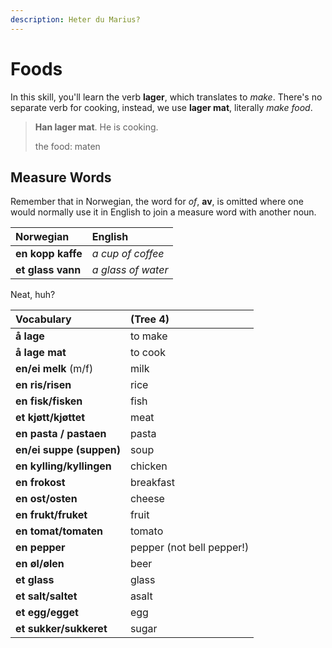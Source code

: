 ```yaml
---
description: Heter du Marius?
---
```


# Foods

In this skill, you'll learn the verb **lager**, which translates to _make_. There's no separate verb for cooking, instead, we use **lager mat**, literally _make food_.

> **Han lager mat**. He is cooking.
>
> the food: maten

## Measure Words

Remember that in Norwegian, the word for _of_, **av**, is omitted where one would normally use it in English to join a measure word with another noun.

| Norwegian | English |
| :--- | :--- |
| **en kopp kaffe** | _a cup of coffee_ |
| **et glass vann** | _a glass of water_ |

Neat, huh?

| Vocabulary | \(Tree 4\) |
| :--- | :--- |
| **å lage** | to make |
| **å lage mat** | to cook |
| **en/ei melk** \(m/f\) | milk |
| **en ris/risen** | rice |
| **en fisk/fisken** | fish |
| **et kjøtt/kjøttet** | meat |
| **en pasta / pastaen** | pasta |
| **en/ei suppe \(suppen\)** | soup |
| **en kylling/kyllingen** | chicken |
| **en frokost** | breakfast |
| **en ost/osten** | cheese |
| **en frukt/fruket** | fruit |
| **en tomat/tomaten** | tomato |
| **en pepper** | pepper \(not bell pepper!\) |
| **en øl/ølen** | beer |
| **et glass** | glass |
| **et salt/saltet** | asalt |
| **et egg/egget** | egg |
| **et sukker/sukkeret** | sugar |

